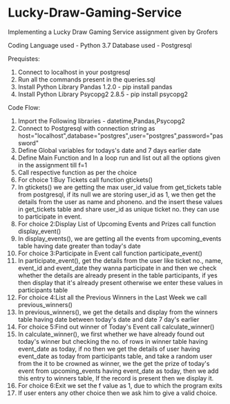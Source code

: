 # Lucky-Draw-Gaming-Service
Implementing a Lucky Draw Gaming Service assignment given by Grofers

Coding Language used - Python 3.7
Database used - Postgresql

Prequistes:
1. Connect to localhost in your postgresql
2. Run all the commands present in the queries.sql
3. Install Python Library Pandas 1.2.0 - pip install pandas
4. Install Python Library Psycopg2 2.8.5 - pip install psycopg2

Code Flow:
1. Import the Following libraries - datetime,Pandas,Psycopg2
2. Connect to Postgresql with connection string as host="localhost",database="postgres",user="postgres",password="password"
3. Define Global variables for todays's date and 7 days earlier date
4. Define Main Function and In a loop run and list out all the options given in the assignment till f=1
5. Call respective function as per the choice
6. For choice 1:Buy Tickets call function gtickets()
7. In gtickets() we are getting the max user_id value from get_tickets table from postgresql, if its null we are storing user_id as 1, we then get the details from the user as name and phoneno. and the insert these values in get_tickets table and share user_id as unique ticket no. they can use to participate in event.
8. For choice 2:Display List of Upcoming Events and Prizes call function display_event()
9. In display_events(), we are getting all the events from upcoming_events table having date greater than today's date
10. For choice 3:Participate in Event call function participate_event()
11. In participate_event(), get the details from the user like ticket no., name, event_id and event_date they wanna participate in and then we check whether the details are already present in the table participants, if yes then display that it's already present otherwise we enter these values in participants table
12. For choice 4:List all the Previous Winners in the Last Week we call previous_winners()
13. In previous_winners(), we get the details and display from the winners table having date between today's date and date 7 day's earlier
14. For choice 5:Find out winner of Today's Event call calculate_winner()
15. In calculate_winner(), we first whether we have already found out today's winner but checking the no. of rows in winner table having event_date as today, if no then we get the details of user having event_date as today from participants table, and take a random user from the it to be crowned as winner, we the get the prize of today's event from upcoming_events having event_date as today, then we add this entry to winners table, If the record is present then we display it.
16. For choice 6:Exit we set the f value as 1, due to which the program exits
17. If user enters any other choice then we ask him to give a valid choice.




